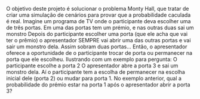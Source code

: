 O objetivo deste projeto é solucionar o problema Monty Hall, que tratar de criar uma simulação de cenários para provar que a probabilidade caculada é real.
Imagine um programa de TV onde o participante deva escolher uma de três portas.
Em uma das portas tem um prémio, e nas outras duas sai um monstro 
Depois do participante escolher uma porta (que ele acha que vai ter o prêmio) o apresentador SEMPRE vai abrir uma das outras portas e vai sair
um monstro dela.
Assim sobram duas portas...
Então, o apresentador oferece a oportunidade de o participante trocar de porta ou permanecer na porta que ele escolheu. 
Ilustrando com um exemplo para pergunta:
O participante escolhe a porta 2
O apresentador abre a porta 3 e sai um monstro dela.
Aí o participante tem a escolha de permanecer na escolha inicial dele (porta 2) ou mudar para porta 1.
No exemplo anterior, qual a probabilidade do prémio estar na porta 1 após o apresentador abrir a porta 3?
